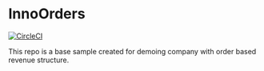 # InnoOrders
[![CircleCI](https://circleci.com/gh/sleethma/inno-orders.svg?style=svg)](https://circleci.com/gh/sleethma/inno-orders)

This repo is a base sample created for demoing company with order based revenue structure.